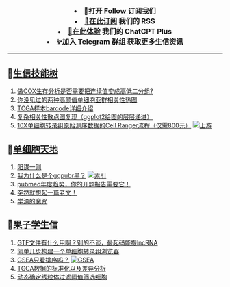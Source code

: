 
<h3 align="center">   
<li> <a href="https://app.follow.is/share/feeds/86231884517090304">🌈打开 Follow </a>订阅我们</li>  

<li> <a href="https://bioinforss-channel.vercel.app/">🎈在此订阅</a> 我们的 RSS</li>  

<li> <a href="https://kyplus.092420.xyz/">🌟在此体验</a> 我们的 ChatGPT Plus </li>  

<li> <a href="https://t.me/BioInfoTalk">✨加入 Telegram 群组</a> 获取更多生信资讯</li>  
</h3>

------------------

## 📝[生信技能树](https://github.com/ixxmu/mp_duty/issues?q=label%3A%E7%94%9F%E4%BF%A1%E6%8A%80%E8%83%BD%E6%A0%91+is%3Aclosed)
<!-- 1issueTable -->

1. [做COX生存分析是否需要把连续值变成高低二分组?](https://github.com/ixxmu/mp_duty/issues/6301) 
2. [你没见过的两种高颜值单细胞亚群相关性热图](https://github.com/ixxmu/mp_duty/issues/6297) 
3. [TCGA样本barcode详细介绍](https://github.com/ixxmu/mp_duty/issues/6280) 
4. [复杂相关性散点图复现（ggplot2绘图的层层递进）](https://github.com/ixxmu/mp_duty/issues/6279) 
5. [10X单细胞转录组原始测序数据的Cell Ranger流程（仅需800元）](https://github.com/ixxmu/mp_duty/issues/6264) [![上游](https://img.shields.io/github/labels/ixxmu/mp_duty/上游)](https://github.com/ixxmu/mp_duty/labels/上游)
<!-- 1issueTable -->
## 📝[单细胞天地](https://github.com/ixxmu/mp_duty/issues?q=label%3A%E5%8D%95%E7%BB%86%E8%83%9E%E5%A4%A9%E5%9C%B0+is%3Aclosed)
<!-- 2issueTable -->

1. [阳谋一则](https://github.com/ixxmu/mp_duty/issues/6277) 
2. [我为什么是个ggpubr黑？](https://github.com/ixxmu/mp_duty/issues/5947) [![索引](https://img.shields.io/github/labels/ixxmu/mp_duty/索引)](https://github.com/ixxmu/mp_duty/labels/索引)
3. [pubmed年度趋势，你的开题报告需要它！](https://github.com/ixxmu/mp_duty/issues/5946) 
4. [突然就想起一篇老文！](https://github.com/ixxmu/mp_duty/issues/5945) 
5. [学渣的魔咒](https://github.com/ixxmu/mp_duty/issues/5898) 
<!-- 2issueTable -->

## 📝[果子学生信](https://github.com/ixxmu/mp_duty/issues?q=label%3A%E6%9E%9C%E5%AD%90%E5%AD%A6%E7%94%9F%E4%BF%A1+is%3Aclosed)
<!-- 3issueTable -->

1. [GTF文件有什么用啊？别的不谈，最起码能提lncRNA](https://github.com/ixxmu/mp_duty/issues/6080) 
2. [简单几步构建一个单细胞转录组浏览器](https://github.com/ixxmu/mp_duty/issues/5103) 
3. [GSEA只看排序吗？](https://github.com/ixxmu/mp_duty/issues/4920) [![GSEA](https://img.shields.io/github/labels/ixxmu/mp_duty/GSEA)](https://github.com/ixxmu/mp_duty/labels/GSEA)
4. [TGCA数据的标准化以及差异分析](https://github.com/ixxmu/mp_duty/issues/4829) 
5. [动态确定线粒体过滤阈值筛选细胞](https://github.com/ixxmu/mp_duty/issues/4754) 
<!-- 3issueTable -->
